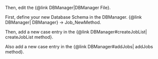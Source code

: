
Then, edit the {@link DBManager|DBManager File}.

First, define your new Database Schema in the DBManager.
{@link DBManager| DBManager} -> Job_NewMethod.

Then, add a new case entry in the {@link DBManager#createJobList| createJobList method}.

Also add a new case entry in the {@link DBManager#addJobs| addJobs method}.

